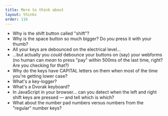 ```yaml
---
title: More to think about
layout: thinks
order: 116
---
```


* Why is the shift button called "shift"?
* Why is the space button so much bigger? Do _you_ press it with your thumb?
* All your keys are debounced on the electrical level...
* ...but actually you _could_ debounce your buttons on (say) your webforms (no
  human can _mean_ to press "pay" within 500ms of the last time, right? Are you
  checking for that?)
* Why do the keys have CAPITAL letters on them when most of the time you're getting lower case?
* What's a key-logger?
* What's a Dvorak keyboard?
* In JavaScript in your browser... can you detect when the left and right shift
  keys are pressed — and tell which is which?
* What about the number pad numbers versus numbers from the "regular" number
  keys?

